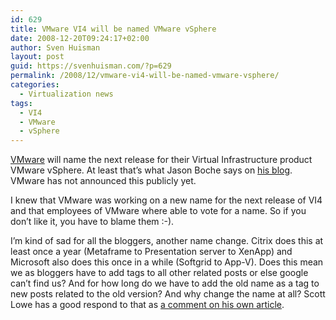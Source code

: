 ```yaml
---
id: 629
title: VMware VI4 will be named VMware vSphere
date: 2008-12-20T09:24:17+02:00
author: Sven Huisman
layout: post
guid: https://svenhuisman.com/?p=629
permalink: /2008/12/vmware-vi4-will-be-named-vmware-vsphere/
categories:
  - Virtualization news
tags:
  - VI4
  - VMware
  - vSphere
---
```

<a title="VMware" href="http://www.vmware.com" target="_blank">VMware</a> will name the next release for their Virtual Infrastructure product VMware vSphere. At least that&#8217;s what Jason Boche says on <a title="Boche.net" href="http://www.boche.net/blog/?p=720" target="_blank">his blog</a>. VMware has not announced this publicly yet.

I knew that VMware was working on a new name for the next release of VI4 and that employees of VMware where able to vote for a name. So if you don&#8217;t like it, you have to blame them :-).

I&#8217;m kind of sad for all the bloggers, another name change. Citrix does this at least once a year (Metaframe to Presentation server to XenApp) and Microsoft also does this once in a while (Softgrid to App-V). Does this mean we as bloggers have to add tags to all other related posts or else google can&#8217;t find us? And for how long do we have to add the old name as a tag to new posts related to the old version? And why change the name at all? Scott Lowe has a good respond to that as <a title="Scott Lowe" href="http://blog.scottlowe.org/2008/12/19/get-used-to-vsphere/#comment-42885" target="_blank">a comment on his own article</a>.